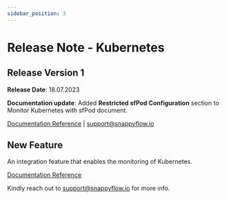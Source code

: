 ```yaml
---
sidebar_position: 3 
---
```

# Release Note - Kubernetes

## Release Version 1

**Release Date**: 18.07.2023

**Documentation update**: Added **Restricted sfPod Configuration** section to Monitor Kubernetes with sfPod document.

[Documentation Reference](/snappyflow-saas/Integrations/kubernetes/kubernetes_monitoring_with_sfPod#restricted-sfpod-configuration) | [support@snappyflow.io](mailto:support@snappyflow.io)

## New Feature

An integration feature that enables the monitoring of Kubernetes.

[Documentation Reference](/snappyflow-saas/Integrations/kubernetes/overview)

Kindly reach out to [support@snappyflow.io](mailto:support@snappyflow.io) for more info.
